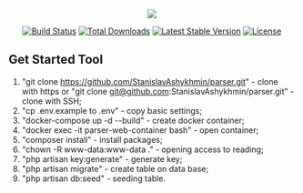 <p align="center"><img src="https://laravel.com/assets/img/components/logo-laravel.svg"></p>

<p align="center">
<a href="https://travis-ci.org/laravel/framework"><img src="https://travis-ci.org/laravel/framework.svg" alt="Build Status"></a>
<a href="https://packagist.org/packages/laravel/framework"><img src="https://poser.pugx.org/laravel/framework/d/total.svg" alt="Total Downloads"></a>
<a href="https://packagist.org/packages/laravel/framework"><img src="https://poser.pugx.org/laravel/framework/v/stable.svg" alt="Latest Stable Version"></a>
<a href="https://packagist.org/packages/laravel/framework"><img src="https://poser.pugx.org/laravel/framework/license.svg" alt="License"></a>
</p>

## Get Started Tool

1. "git clone https://github.com/StanislavAshykhmin/parser.git" - clone with https or "git clone git@github.com:StanislavAshykhmin/parser.git" - clone with SSH;
2. "cp .env.example to .env" - copy basic settings;
3. "docker-compose up -d --build" - create docker container;
4. "docker exec -it parser-web-container bash" - open container;
5. "composer install" - install packages;
6. "chown -R www-data:www-data ." - opening access to reading;
7.  "php artisan key:generate" - generate key;
8. "php artisan migrate" - create table on data base;
9. "php artisan db:seed" - seeding table.
